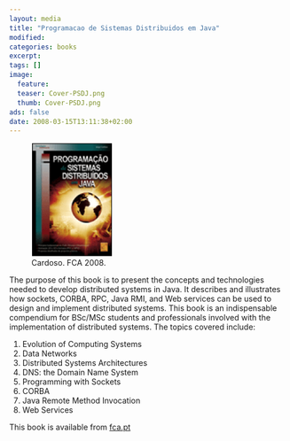 ```yaml
---
layout: media
title: "Programacao de Sistemas Distribuidos em Java"
modified:
categories: books
excerpt:
tags: []
image:
  feature:
  teaser: Cover-PSDJ.png
  thumb: Cover-PSDJ.png
ads: false
date: 2008-03-15T13:11:38+02:00
---
```


<figure>
	<img src="/images/Cover-PSDJ.png">
	<figcaption>Cardoso. FCA 2008.</figcaption>
</figure>

The purpose of this book is to present the concepts and technologies needed to develop distributed systems in Java. It describes and illustrates how sockets, CORBA, RPC, Java RMI, and Web services can be used to design and implement distributed systems. This book is an indispensable compendium for BSc/MSc students and professionals involved with the implementation of distributed systems. The topics covered include:

1. Evolution of Computing Systems 
2. Data Networks 
3. Distributed Systems Architectures 
4. DNS: the Domain Name System 
5. Programming with Sockets 
6. CORBA 
7. Java Remote Method Invocation 
8. Web Services

This book is available from [fca.pt](https://www.fca.pt/cgi-bin/fca_main.cgi/?op=2&isbn=978-972-722-601-6 "Programacao de Sistemas Distribuidos em Java")
